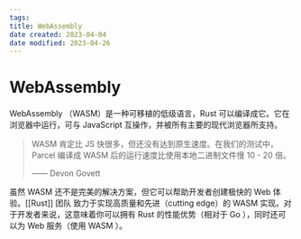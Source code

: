 ```yaml
---
tags:
title: WebAssembly
date created: 2023-04-04
date modified: 2023-04-26
---
```


# WebAssembly

WebAssembly （WASM）是一种可移植的低级语言，Rust 可以编译成它。它在浏览器中运行，可与 JavaScript 互操作，并被所有主要的现代浏览器所支持。

> WASM 肯定比 JS 快很多，但还没有达到原生速度。在我们的测试中，Parcel 编译成 WASM 后的运行速度比使用本地二进制文件慢 10 - 20 倍。
>
> —— Devon Govett

虽然 WASM 还不是完美的解决方案，但它可以帮助开发者创建极快的 Web 体验。[[Rust]] 团队 致力于实现高质量和先进（cutting edge）的 WASM 实现。对于开发者来说，这意味着你可以拥有 Rust 的性能优势（相对于 Go ），同时还可以为 Web 服务（使用 WASM ）。
